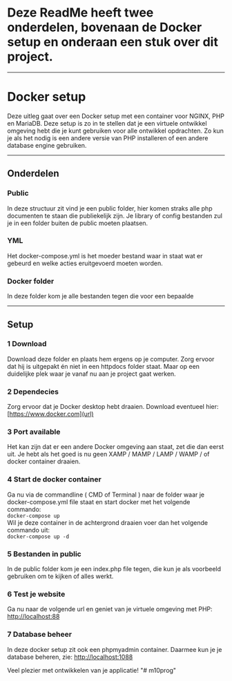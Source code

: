 # Deze ReadMe heeft twee onderdelen, bovenaan de Docker setup en onderaan een stuk over dit project.

<hr>

# Docker setup
Deze uitleg gaat over een Docker setup met een container voor NGINX, PHP en MariaDB. Deze setup is zo in te stellen dat je een virtuele ontwikkel omgeving hebt die je kunt gebruiken voor alle ontwikkel opdrachten.
Zo kun je als het nodig is een andere versie van PHP installeren of een andere database engine gebruiken.

<hr>

## Onderdelen
### Public
In deze structuur zit vind je een public folder, hier komen straks alle php documenten te staan die publiekelijk zijn. Je library of config bestanden zul je in een folder buiten de public moeten plaatsen.
### YML
Het docker-compose.yml is het moeder bestand waar in staat wat er gebeurd en welke acties eruitgevoerd moeten worden.
### Docker folder
In deze folder kom je alle bestanden tegen die voor een bepaalde 

<hr>

## Setup
### 1 Download
Download deze folder en plaats hem ergens op je computer. Zorg ervoor dat hij is uitgepakt én niet in een httpdocs folder staat. Maar op een duidelijke plek waar je vanaf nu aan je project gaat werken.


### 2 Dependecies
Zorg ervoor dat je Docker desktop hebt draaien.
Download eventueel hier: [https://www.docker.com](url)

### 3 Port available
Het kan zijn dat er een andere Docker omgeving aan staat, zet die dan eerst uit. Je hebt als het goed is nu geen XAMP / MAMP / LAMP / WAMP / of docker container draaien.

### 4 Start de docker container
Ga nu via de commandline ( CMD of Terminal ) naar de folder waar je docker-compose.yml file staat en start docker met het volgende commando: <br>
```docker-compose up```
<br>
Wil je deze container in de achtergrond draaien voer dan het volgende commando uit: <br>
```docker-compose up -d```

### 5 Bestanden in public
In de public folder kom je een index.php file tegen, die kun je als voorbeeld gebruiken om te kijken of alles werkt.

### 6 Test je website
Ga nu naar de volgende url en geniet van je virtuele omgeving met PHP:
[http://localhost:88](url)

### 7 Database beheer
In deze docker setup zit ook een phpmyadmin container. Daarmee kun je je database beheren, zie:
[http://localhost:1088](url)

Veel plezier met ontwikkelen van je applicatie!
"# m10prog" 

